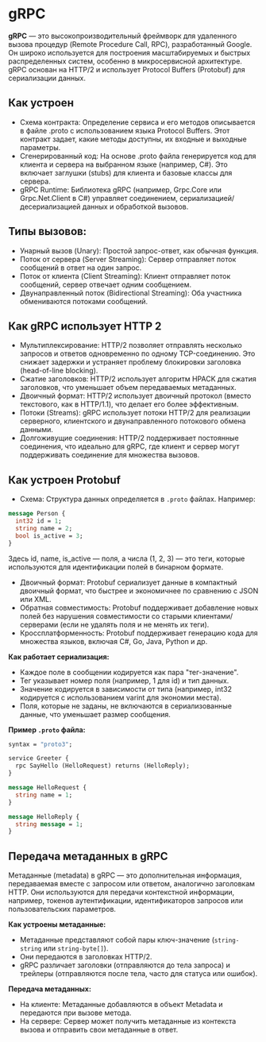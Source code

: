 # gRPC
**gRPC** — это высокопроизводительный фреймворк для удаленного вызова процедур (Remote Procedure Call, RPC), разработанный Google. Он широко используется для построения масштабируемых и быстрых распределенных систем, особенно в микросервисной архитектуре. gRPC основан на HTTP/2 и использует Protocol Buffers (Protobuf) для сериализации данных.

## Как устроен
- Схема контракта: Определение сервиса и его методов описывается в файле .proto с использованием языка Protocol Buffers. Этот контракт задает, какие методы доступны, их входные и выходные параметры.
- Сгенерированный код: На основе .proto файла генерируется код для клиента и сервера на выбранном языке (например, C#). Это включает заглушки (stubs) для клиента и базовые классы для сервера.
- gRPC Runtime: Библиотека gRPC (например, Grpc.Core или Grpc.Net.Client в C#) управляет соединением, сериализацией/десериализацией данных и обработкой вызовов.

## Типы вызовов:
- Унарный вызов (Unary): Простой запрос-ответ, как обычная функция.
- Поток от сервера (Server Streaming): Сервер отправляет поток сообщений в ответ на один запрос.
- Поток от клиента (Client Streaming): Клиент отправляет поток сообщений, сервер отвечает одним сообщением.
- Двунаправленный поток (Bidirectional Streaming): Оба участника обмениваются потоками сообщений.

## Как gRPC использует HTTP 2
- Мультиплексирование: HTTP/2 позволяет отправлять несколько запросов и ответов одновременно по одному TCP-соединению. Это снижает задержки и устраняет проблему блокировки заголовка (head-of-line blocking).
- Сжатие заголовков: HTTP/2 использует алгоритм HPACK для сжатия заголовков, что уменьшает объем передаваемых метаданных.
- Двоичный формат: HTTP/2 использует двоичный протокол (вместо текстового, как в HTTP/1.1), что делает его более эффективным.
- Потоки (Streams): gRPC использует потоки HTTP/2 для реализации серверного, клиентского и двунаправленного потокового обмена данными.
- Долгоживущие соединения: HTTP/2 поддерживает постоянные соединения, что идеально для gRPC, где клиент и сервер могут поддерживать соединение для множества вызовов.

## Как устроен Protobuf
- Схема: Структура данных определяется в `.proto` файлах. Например:
```proto
message Person {
  int32 id = 1;
  string name = 2;
  bool is_active = 3;
}
```
Здесь id, name, is_active — поля, а числа (1, 2, 3) — это теги, которые используются для идентификации полей в бинарном формате.
- Двоичный формат: Protobuf сериализует данные в компактный двоичный формат, что быстрее и экономичнее по сравнению с JSON или XML.
- Обратная совместимость: Protobuf поддерживает добавление новых полей без нарушения совместимости со старыми клиентами/серверами (если не удалять поля и не менять их теги).
- Кроссплатформенность: Protobuf поддерживает генерацию кода для множества языков, включая C#, Go, Java, Python и др.

**Как работает сериализация:**
- Каждое поле в сообщении кодируется как пара "тег-значение".
- Тег указывает номер поля (например, 1 для id) и тип данных.
- Значение кодируется в зависимости от типа (например, int32 кодируется с использованием varint для экономии места).
- Поля, которые не заданы, не включаются в сериализованные данные, что уменьшает размер сообщения.

**Пример `.proto` файла:**
```proto
syntax = "proto3";

service Greeter {
  rpc SayHello (HelloRequest) returns (HelloReply);
}

message HelloRequest {
  string name = 1;
}

message HelloReply {
  string message = 1;
}
```

## Передача метаданных в gRPC
Метаданные (metadata) в gRPC — это дополнительная информация, передаваемая вместе с запросом или ответом, аналогично заголовкам HTTP. Они используются для передачи контекстной информации, например, токенов аутентификации, идентификаторов запросов или пользовательских параметров.

**Как устроены метаданные:**
- Метаданные представляют собой пары ключ-значение (`string-string` или `string-byte[]`).
- Они передаются в заголовках HTTP/2.
- gRPC различает заголовки (отправляются до тела запроса) и трейлеры (отправляются после тела, часто для статуса или ошибок).

**Передача метаданных:**
- На клиенте: Метаданные добавляются в объект Metadata и передаются при вызове метода.
- На сервере: Сервер может получить метаданные из контекста вызова и отправить свои метаданные в ответ.